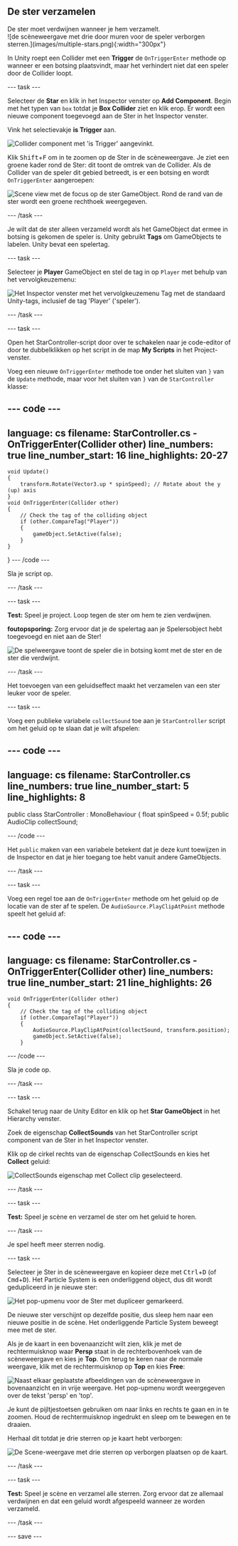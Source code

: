 ## De ster verzamelen

<div style="display: flex; flex-wrap: wrap">
<div style="flex-basis: 200px; flex-grow: 1; margin-right: 15px;">
De ster moet verdwijnen wanneer je hem verzamelt. 
</div>
<div>
![de scèneweergave met drie door muren voor de speler verborgen sterren.](images/multiple-stars.png){:width="300px"}
</div>
</div>

In Unity roept een Collider met een **Trigger** de `OnTriggerEnter` methode op wanneer er een botsing plaatsvindt, maar het verhindert niet dat een speler door de Collider loopt.

--- task ---

Selecteer de **Star** en klik in het Inspector venster op **Add Component**. Begin met het typen van `box` totdat je **Box Collider** ziet en klik erop. Er wordt een nieuwe component toegevoegd aan de Ster in het Inspector venster.

Vink het selectievakje **is Trigger** aan.

![Collider component met 'is Trigger' aangevinkt.](images/collider-trigger.png)

Klik <kbd>Shift</kbd>+<kbd>F</kbd> om in te zoomen op de Ster in de scèneweergave. Je ziet een groene kader rond de Ster: dit toont de omtrek van de Collider. Als de Collider van de speler dit gebied betreedt, is er een botsing en wordt `OnTriggerEnter` aangeroepen:

![Scene view met de focus op de ster GameObject. Rond de rand van de ster wordt een groene rechthoek weergegeven.](images/collider-star.png)

--- /task ---

Je wilt dat de ster alleen verzameld wordt als het GameObject dat ermee in botsing is gekomen de speler is. Unity gebruikt **Tags** om GameObjects te labelen. Unity bevat een spelertag.

--- task ---

Selecteer je **Player** GameObject en stel de tag in op `Player` met behulp van het vervolgkeuzemenu:

![Het Inspector venster met het vervolgkeuzemenu Tag met de standaard Unity-tags, inclusief de tag 'Player' ('speler').](images/tag-menu.png)

--- /task ---

--- task ---

Open het StarController-script door over te schakelen naar je code-editor of door te dubbelklikken op het script in de map **My Scripts** in het Project-venster.

Voeg een nieuwe `OnTriggerEnter` methode toe onder het sluiten van `}` van de `Update` methode, maar voor het sluiten van `}` van de `StarController` klasse:

--- code ---
---
language: cs filename: StarController.cs - OnTriggerEnter(Collider other) line_numbers: true line_number_start: 16
line_highlights: 20-27
---

    void Update()
    {
        transform.Rotate(Vector3.up * spinSpeed); // Rotate about the y (up) axis
    }
    void OnTriggerEnter(Collider other)
    {
        // Check the tag of the colliding object
        if (other.CompareTag("Player"))
        {
            gameObject.SetActive(false);
        }
    }
}
--- /code ---

Sla je script op.

--- /task ---

--- task ---

**Test:** Speel je project. Loop tegen de ster om hem te zien verdwijnen.

**foutopsporing:** Zorg ervoor dat je de spelertag aan je Spelersobject hebt toegevoegd en niet aan de Ster!

![De spelweergave toont de speler die in botsing komt met de ster en de ster die verdwijnt.](images/collect-star.gif)

--- /task ---

Het toevoegen van een geluidseffect maakt het verzamelen van een ster leuker voor de speler.

--- task ---

Voeg een publieke variabele `collectSound` toe aan je `StarController` script om het geluid op te slaan dat je wilt afspelen:

--- code ---
---
language: cs filename: StarController.cs line_numbers: true line_number_start: 5
line_highlights: 8
---
public class StarController : MonoBehaviour
{ float spinSpeed = 0.5f; public AudioClip collectSound;

--- /code ---

Het `public` maken van een variabele betekent dat je deze kunt toewijzen in de Inspector en dat je hier toegang toe hebt vanuit andere GameObjects.

--- /task ---

--- task ---

Voeg een regel toe aan de `OnTriggerEnter` methode om het geluid op de locatie van de ster af te spelen. De `AudioSource.PlayClipAtPoint` methode speelt het geluid af:

--- code ---
---
language: cs filename: StarController.cs - OnTriggerEnter(Collider other) line_numbers: true line_number_start: 21
line_highlights: 26
---

    void OnTriggerEnter(Collider other)
    {
        // Check the tag of the colliding object
        if (other.CompareTag("Player"))
        {
            AudioSource.PlayClipAtPoint(collectSound, transform.position);
            gameObject.SetActive(false);
        }
--- /code ---

Sla je code op.

--- /task ---

--- task ---

Schakel terug naar de Unity Editor en klik op het **Star GameObject** in het Hierarchy venster.

Zoek de eigenschap **CollectSounds** van het StarController script component van de Ster in het Inspector venster.

Klik op de cirkel rechts van de eigenschap CollectSounds en kies het **Collect** geluid:

![CollectSounds eigenschap met Collect clip geselecteerd.](images/collect-sound-property.png)

--- /task ---

--- task ---

**Test:** Speel je scène en verzamel de ster om het geluid te horen.

--- /task ---

Je spel heeft meer sterren nodig.

--- task ---

Selecteer je Ster in de scèneweergave en kopieer deze met <kbd>Ctrl</kbd>+<kbd>D</kbd> (of <kbd>Cmd</kbd>+<kbd>D</kbd>). Het Particle System is een onderliggend object, dus dit wordt gedupliceerd in je nieuwe ster:

![Het pop-upmenu voor de Ster met dupliceer gemarkeerd.](images/duplicate-star.png)

De nieuwe ster verschijnt op dezelfde positie, dus sleep hem naar een nieuwe positie in de scène. Het onderliggende Particle System beweegt mee met de ster.

Als je de kaart in een bovenaanzicht wilt zien, klik je met de rechtermuisknop waar **Persp** staat in de rechterbovenhoek van de scèneweergave en kies je **Top**. Om terug te keren naar de normale weergave, klik met de rechtermuisknop op **Top** en kies **Free**:

![Naast elkaar geplaatste afbeeldingen van de scèneweergave in bovenaanzicht en in vrije weergave. Het pop-upmenu wordt weergegeven over de tekst 'persp' en 'top'.](images/different-views.png)

Je kunt de pijltjestoetsen gebruiken om naar links en rechts te gaan en in te zoomen. Houd de rechtermuisknop ingedrukt en sleep om te bewegen en te draaien.

Herhaal dit totdat je drie sterren op je kaart hebt verborgen:

![De Scene-weergave met drie sterren op verborgen plaatsen op de kaart.](images/3-stars-added.png)

--- /task ---

--- task ---

**Test:** Speel je scène en verzamel alle sterren. Zorg ervoor dat ze allemaal verdwijnen en dat een geluid wordt afgespeeld wanneer ze worden verzameld.

--- /task ---

--- save ---
